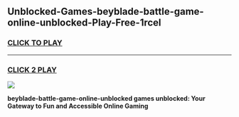 
## Unblocked-Games-beyblade-battle-game-online-unblocked-Play-Free-1rcel
<h3>
<a href="https://premium76.site?title=beyblade-battle-game-online-unblocked&ref=23A">CLICK TO PLAY</a></h3>
<hr>

<h3>
<a href="https://premium76.site?title=beyblade-battle-game-online-unblocked&ref=23A">CLICK 2 PLAY</a>
  
</h3>

<a href="https://premium76.site?title=beyblade-battle-game-online-unblocked&ref=23A"><img src="https://clearcache.store/games.png"></a>


**beyblade-battle-game-online-unblocked games unblocked: Your Gateway to Fun and Accessible Online Gaming**
